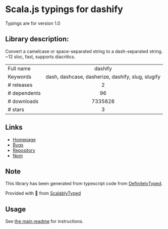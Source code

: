 
# Scala.js typings for dashify

Typings are for version 1.0

## Library description:
Convert a camelcase or space-separated string to a dash-separated string. ~12 sloc, fast, supports diacritics.

|                    |                 |
| ------------------ | :-------------: |
| Full name          | dashify |
| Keywords           | dash, dashcase, dasherize, dashify, slug, slugify |
| # releases         | 2 |
| # dependents       | 96 |
| # downloads        | 7335828 |
| # stars            | 3 |

## Links
- [Homepage](https://github.com/jonschlinkert/dashify)
- [Bugs](https://github.com/jonschlinkert/dashify/issues)
- [Repository](https://github.com/jonschlinkert/dashify)
- [Npm](https://www.npmjs.com/package/dashify)
    


## Note
This library has been generated from typescript code from [DefinitelyTyped](https://definitelytyped.org).

Provided with :purple_heart: from [ScalablyTyped](https://github.com/oyvindberg/ScalablyTyped)

## Usage
See [the main readme](../../readme.md) for instructions.


